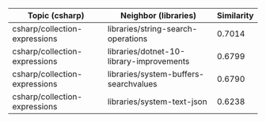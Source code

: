 | Topic (csharp) | Neighbor (libraries) | Similarity |
|-------------|-------------------|------------|
| csharp/collection-expressions | libraries/string-search-operations | 0.7014 |
| csharp/collection-expressions | libraries/dotnet-10-library-improvements | 0.6799 |
| csharp/collection-expressions | libraries/system-buffers-searchvalues | 0.6790 |
| csharp/collection-expressions | libraries/system-text-json | 0.6238 |

